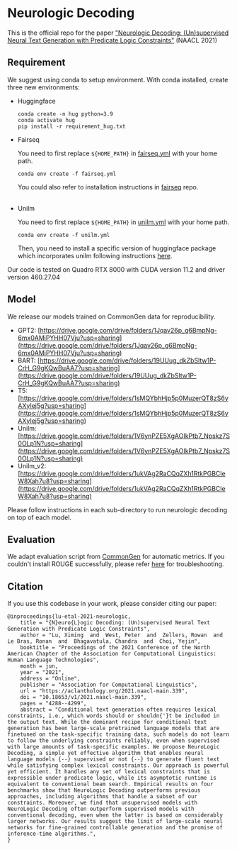 # Neurologic Decoding

This is the official repo for the paper ["Neurologic Decoding: (Un)supervised Neural Text Generation with Predicate Logic Constraints"](https://aclanthology.org/2021.naacl-main.339.pdf) (NAACL 2021)

## Requirement
We suggest using conda to setup environment. With conda installed, create three new environments:
* Huggingface 
    ```
    conda create -n hug python=3.9
    conda activate hug
    pip install -r requirement_hug.txt
    ```
* Fairseq
   
    You need to first replace ``${HOME_PATH}`` in [fairseq.yml](fairseq.yml) with your home path. 
    
    ``
    conda env create -f fairseq.yml
    ``
    
   You could also refer to installation instructions in [fairseq](https://github.com/pytorch/fairseq/tree/v0.10.1) repo.
   <br><br/>  
* Unilm

    You need to first replace ``${HOME_PATH}`` in [unilm.yml](unilm.yml) with your home path.
    
    ``
    conda env create -f unilm.yml
    ``
  
   Then, you need to install a specific version of huggingface package which incorporates unilm following instructions [here](https://github.com/huggingface/transformers/pull/2160). 

Our code is tested on Quadro RTX 8000 with CUDA version 11.2 and driver version 460.27.04

## Model
We release our models trained on CommonGen data for reproducibility. 
* GPT2:  [https://drive.google.com/drive/folders/1Jqav26p_g6BmpNg-6mx0AMiPYHH07Vju?usp=sharing](https://drive.google.com/drive/folders/1Jqav26p_g6BmpNg-6mx0AMiPYHH07Vju?usp=sharing)
* BART:  [https://drive.google.com/drive/folders/19UUug_dkZbSltw1P-CrH_G9gKQwBuAA7?usp=sharing](https://drive.google.com/drive/folders/19UUug_dkZbSltw1P-CrH_G9gKQwBuAA7?usp=sharing)
* T5:    [https://drive.google.com/drive/folders/1sMQYbhHjp5p0MuzerQT8zS6yAXyIej5g?usp=sharing](https://drive.google.com/drive/folders/1sMQYbhHjp5p0MuzerQT8zS6yAXyIej5g?usp=sharing)
* Unilm: [https://drive.google.com/drive/folders/1V6ynPZE5XgAOIkPtb7_Npskz7S0OLp1N?usp=sharing](https://drive.google.com/drive/folders/1V6ynPZE5XgAOIkPtb7_Npskz7S0OLp1N?usp=sharing)
* Unilm_v2: [https://drive.google.com/drive/folders/1ukVAg2RaCQqZXh1RtkPGBCleW8Xah7u8?usp=sharing](https://drive.google.com/drive/folders/1ukVAg2RaCQqZXh1RtkPGBCleW8Xah7u8?usp=sharing)

Please follow instructions in each sub-directory to run neurologic decoding on top of each model. 

## Evaluation
We adapt evaluation script from [CommonGen](https://github.com/INK-USC/CommonGen/tree/master/evaluation) for automatic metrics.
If you couldn't install ROUGE successfully, please refer [here](https://stackoverflow.com/questions/45894212/installing-pyrouge-gets-error-in-ubuntu) for troubleshooting.

## Citation
If you use this codebase in your work, please consider citing our paper:
```
@inproceedings{lu-etal-2021-neurologic,
    title = "{N}euro{L}ogic Decoding: (Un)supervised Neural Text Generation with Predicate Logic Constraints",
    author = "Lu, Ximing  and  West, Peter  and  Zellers, Rowan  and  Le Bras, Ronan  and  Bhagavatula, Chandra  and  Choi, Yejin",
    booktitle = "Proceedings of the 2021 Conference of the North American Chapter of the Association for Computational Linguistics: Human Language Technologies",
    month = jun,
    year = "2021",
    address = "Online",
    publisher = "Association for Computational Linguistics",
    url = "https://aclanthology.org/2021.naacl-main.339",
    doi = "10.18653/v1/2021.naacl-main.339",
    pages = "4288--4299",
    abstract = "Conditional text generation often requires lexical constraints, i.e., which words should or shouldn{'}t be included in the output text. While the dominant recipe for conditional text generation has been large-scale pretrained language models that are finetuned on the task-specific training data, such models do not learn to follow the underlying constraints reliably, even when supervised with large amounts of task-specific examples. We propose NeuroLogic Decoding, a simple yet effective algorithm that enables neural language models {--} supervised or not {--} to generate fluent text while satisfying complex lexical constraints. Our approach is powerful yet efficient. It handles any set of lexical constraints that is expressible under predicate logic, while its asymptotic runtime is equivalent to conventional beam search. Empirical results on four benchmarks show that NeuroLogic Decoding outperforms previous approaches, including algorithms that handle a subset of our constraints. Moreover, we find that unsupervised models with NeuroLogic Decoding often outperform supervised models with conventional decoding, even when the latter is based on considerably larger networks. Our results suggest the limit of large-scale neural networks for fine-grained controllable generation and the promise of inference-time algorithms.",
}
```
